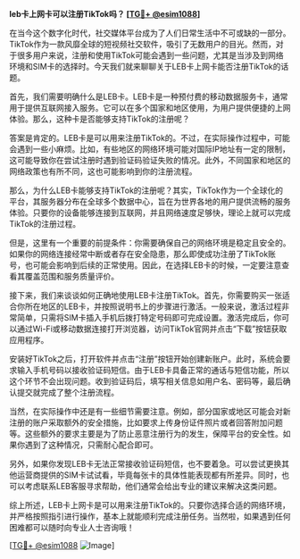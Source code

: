 **leb卡上网卡可以注册TikTok吗？ [[TG💪+ @esim1088](https://t.me/s/esim1088)]**

在当今这个数字化时代，社交媒体平台成为了人们日常生活中不可或缺的一部分。TikTok作为一款风靡全球的短视频社交软件，吸引了无数用户的目光。然而，对于很多用户来说，注册和使用TikTok可能会遇到一些问题，尤其是当涉及到网络环境和SIM卡的选择时。今天我们就来聊聊关于LEB卡上网卡能否注册TikTok的话题。

首先，我们需要明确什么是LEB卡。LEB卡是一种预付费的移动数据服务卡，通常用于提供互联网接入服务。它可以在多个国家和地区使用，为用户提供便捷的上网体验。那么，这种卡是否能够支持TikTok的注册呢？

答案是肯定的。LEB卡是可以用来注册TikTok的。不过，在实际操作过程中，可能会遇到一些小麻烦。比如，有些地区的网络环境可能对国际IP地址有一定的限制，这可能导致你在尝试注册时遇到验证码验证失败的情况。此外，不同国家和地区的网络政策也有所不同，这也可能影响到你的注册流程。

那么，为什么LEB卡能够支持TikTok的注册呢？其实，TikTok作为一个全球化的平台，其服务器分布在全球多个数据中心，旨在为世界各地的用户提供流畅的服务体验。只要你的设备能够连接到互联网，并且网络速度足够快，理论上就可以完成TikTok的注册过程。

但是，这里有一个重要的前提条件：你需要确保自己的网络环境是稳定且安全的。如果你的网络连接经常中断或者存在安全隐患，那么即使成功注册了TikTok账号，也可能会影响到后续的正常使用。因此，在选择LEB卡的时候，一定要注意查看其覆盖范围和服务质量评价。

接下来，我们来谈谈如何正确地使用LEB卡注册TikTok。首先，你需要购买一张适合你所在地区的LEB卡，并按照说明书上的步骤进行激活。一般来说，激活过程非常简单，只需将SIM卡插入手机后拨打特定号码即可完成设置。激活完成后，你可以通过Wi-Fi或移动数据连接打开浏览器，访问TikTok官网并点击“下载”按钮获取应用程序。

安装好TikTok之后，打开软件并点击“注册”按钮开始创建新账户。此时，系统会要求输入手机号码以接收验证码短信。由于LEB卡具备正常的通话与短信功能，所以这个环节不会出现问题。收到验证码后，填写相关信息如用户名、密码等，最后确认提交就完成了整个注册流程。

当然，在实际操作中还是有一些细节需要注意。例如，部分国家或地区可能会对新注册的账户采取额外的安全措施，比如要求上传身份证件照片或者回答附加问题等。这些额外的要求主要是为了防止恶意注册行为的发生，保障平台的安全性。如果你遇到了这种情况，只需耐心配合即可。

另外，如果你发现LEB卡无法正常接收验证码短信，也不要着急。可以尝试更换其他运营商提供的SIM卡试试看，毕竟每张卡的具体性能表现都有所差异。同时，也可以考虑联系LEB客服寻求帮助，他们通常会给出专业的建议来解决这类问题。

综上所述，LEB卡上网卡是可以用来注册TikTok的。只要你选择合适的网络环境，并严格按照指引进行操作，基本上就能顺利完成注册任务。当然啦，如果遇到任何困难都可以随时向专业人士咨询哦！

[[TG💪+ @esim1088](https://t.me/s/esim1088) ![Image](https://i.postimg.cc/4NQfJmqS/Snipaste-2025-05-13-00-14-12.png)]